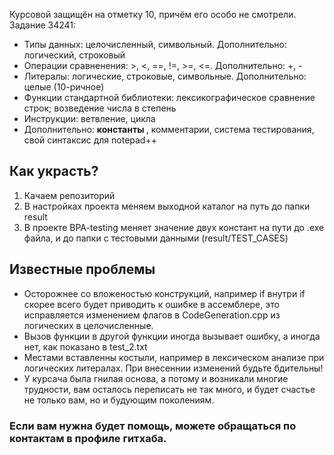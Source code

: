 Курсовой защищён на отметку 10, причём его особо не смотрели.
Задание 34241:
<ul>
  <li>Типы данных: целочисленный, символьный. Дополнительно: логический, строковый</li>
  <li>Операции сравненения: >, <, ==, !=, >=, <=. Дополнительно: +, - </li>
  <li>Литералы: логические, строковые, символьные. Дополнительно: целые (10-ричное) </li>
  <li>Функции стандартной библиотеки: лексикографическое сравнение строк; возведение числа в степень</li>
  <li>Инструкции: ветвление, цикла</li>
  <li>Дополнительно: <b> константы </b>, комментарии, система тестирования, свой синтаксис для notepad++ </li>
</ul>

<h2>Как украсть?</h2>
<ol>
  <li>Качаем репозиторий</li>
  <li>В настройках проекта меняем выходной каталог на путь до папки result</li>
  <li>В проекте BPA-testing меняет значение двух констант на пути до .exe файла, и до папки с тестовыми данными (result/TEST_CASES)</li>
</ol>
<h2>Известные проблемы</h2>
<ul>
  <li>Осторожнее со вложеностью конструкций, например if внутри if скорее всего будет приводить к ошибке в ассемблере, это исправляется изменением флагов в CodeGeneration.cpp из логических в целочисленные.</li>
  <li>Вызов функции в другой функции иногда вызывает ошибку, а иногда нет, как показано в test_2.txt</li>
  <li>Местами вставленны костыли, например в лексическом анализе при логических литералах. При внесеннии изменений будьте бдительны!</li>
  <li>У курсача была гнилая основа, а потому и возникали многие трудности, вам осталось переписать не так много, и будет счастье не только вам, но и будующим поколениям.</li>
</ul>
<h3>Если вам нужна будет помощь, можете обращаться по контактам в профиле гитхаба.</h3>
